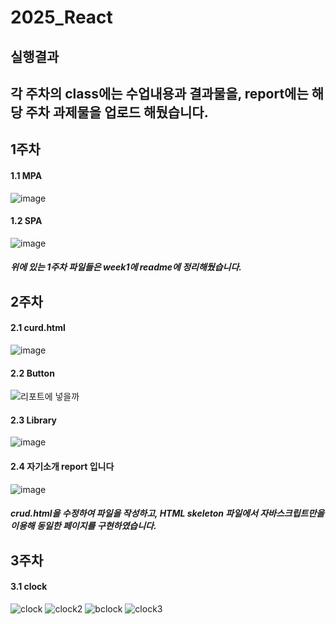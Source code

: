 # 2025_React
## 실행결과
##
## 각 주차의 class에는 수업내용과 결과물을, report에는 해당 주차 과제물을 업로드 해뒀습니다. 
##
## 1주차
#### 1.1 MPA
![image](https://github.com/user-attachments/assets/32292024-0c5f-47cf-84ee-c85d2998a4a3)
#### 1.2 SPA
![image](https://github.com/user-attachments/assets/95bb9d97-8111-4409-98a7-943caf4f8642)
##### 위에 있는 1주차 파일들은 week1에 readme에 정리해뒀습니다.

## 2주차
#### 2.1 curd.html
![image](https://github.com/user-attachments/assets/106392e9-fee3-421c-a787-9410c91320e4)
#### 2.2 Button
![리포트에 넣을까](https://github.com/user-attachments/assets/85ca1ff7-f450-4880-8fae-bf6f4289af96)
#### 2.3 Library
![image](https://github.com/user-attachments/assets/e39d3723-c4f2-4cff-8c05-d0c61a3e0ea0)
#### 2.4 자기소개 report 입니다
![image](https://github.com/user-attachments/assets/77643e09-8dea-4b5b-9a7a-4e518fc7f69d)
##### crud.html을 수정하여 파일을 작성하고, HTML skeleton 파일에서 자바스크립트만을 이용해 동일한 페이지를 구현하였습니다.

## 3주차
#### 3.1 clock
![clock](https://github.com/user-attachments/assets/dab39341-a729-4a82-b4bf-4868ff12f596)
![clock2](https://github.com/user-attachments/assets/84d69826-4564-4a5b-a8a7-789b65a48145)
![bclock](https://github.com/user-attachments/assets/22edc5e9-062a-4cf2-bc58-d191b8b25751)
![clock3](https://github.com/user-attachments/assets/2a800b6b-1634-4a9a-be39-91dce1aa0ca4)











